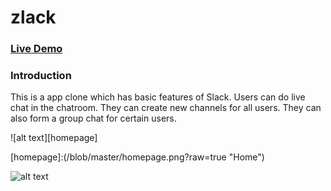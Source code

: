 # zlack

### [Live Demo](https://zlack-la.herokuapp.com/#/)

### Introduction

This is a app clone which has basic features of Slack. Users can do live chat in the chatroom. They can create new channels for all users. They can also form a group chat for certain users. 

![alt text][homepage]

[homepage]:(/blob/master/homepage.png?raw=true "Home")

![alt text][livechat]

[livechat]:(https://github.com/Rola1993/zlack/blob/master/livechat.png)
